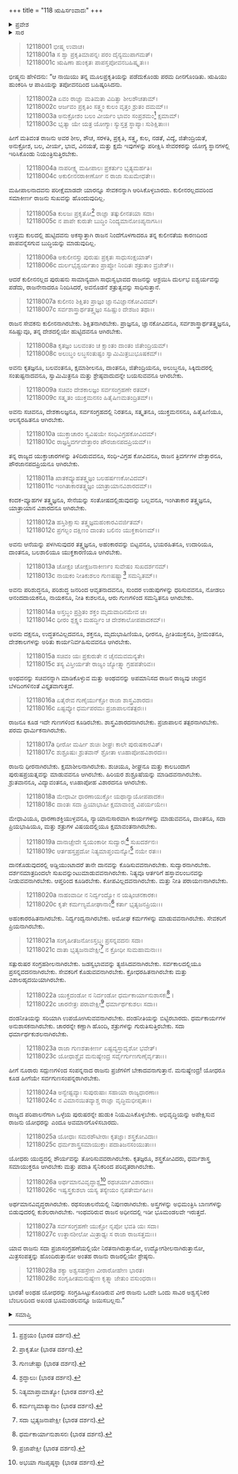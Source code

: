 +++
title = "118 ಋಷಿರ್ಸಂವಾದಃ"
+++

<details><summary>ಪ್ರವೇಶ</summary>


।।   ಓಂ ಓಂ ನಮೋ ನಾರಾಯಣಾಯ।।   ಶ್ರೀ ವೇದವ್ಯಾಸಾಯ ನಮಃ ।।

ಶ್ರೀ ಕೃಷ್ಣದ್ವೈಪಾಯನ ವೇದವ್ಯಾಸ ವಿರಚಿತ  

**ಶ್ರೀ ಮಹಾಭಾರತ**

**ಶಾಂತಿ ಪರ್ವ**

**ರಾಜಧರ್ಮ ಪರ್ವ**

**ಅಧ್ಯಾಯ 118**

</details>

<details><summary>ಸಾರ</summary>

ರಾಜನ ಸೇವಕ-ಸಚಿವ-ಯೋಧರ ವರ್ಣನೆ (1-28).


</details>



> 12118001 ಭೀಷ್ಮ ಉವಾಚ।   
12118001a ಸ ಶ್ವಾ ಪ್ರಕೃತಿಮಾಪನ್ನಃ ಪರಂ ದೈನ್ಯಮುಪಾಗಮತ್।  
12118001c ಋಷಿಣಾ ಹುಂಕೃತಃ ಪಾಪಸ್ತಪೋವನಬಹಿಷ್ಕೃತಃ।।

ಭೀಷ್ಮನು ಹೇಳಿದನು: “ಆ ನಾಯಿಯು ತನ್ನ ಮೂಲಪ್ರಕೃತಿಯನ್ನು ಪಡೆದುಕೊಂಡು ಪರಮ ದೀನಗೊಂಡಿತು. ಋಷಿಯು ಹುಂಕರಿಸಿ ಆ ಪಾಪಿಯನ್ನು ತಪೋವನದಿಂದ ಬಹಿಷ್ಕರಿಸಿದನು.

> 12118002a ಏವಂ ರಾಜ್ಞಾ ಮತಿಮತಾ ವಿದಿತ್ವಾ ಶೀಲಶೌಚತಾಮ್।  
12118002c ಆರ್ಜವಂ ಪ್ರಕೃತಿಂ ಸತ್ತ್ವಂ ಕುಲಂ ವೃತ್ತಂ ಶ್ರುತಂ ದಮಮ್।।  
12118003a ಅನುಕ್ರೋಶಂ ಬಲಂ ವೀರ್ಯಂ ಭಾವಂ ಸಂಪ್ರಶಮಂ[^1] ಕ್ಷಮಾಮ್।  
12118003c ಭೃತ್ಯಾ ಯೇ ಯತ್ರ ಯೋಗ್ಯಾಃ ಸ್ಯುಸ್ತತ್ರ ಸ್ಥಾಪ್ಯಾಃ ಸುಶಿಕ್ಷಿತಾಃ।।

ಹೀಗೆ ಮತಿವಂತ ರಾಜನು ಅವರ ಶೀಲ, ಶೌಚ, ಸರಳತಿ, ಪ್ರಕೃತಿ, ಸತ್ತ್ವ, ಕುಲ, ನಡತೆ, ವಿದ್ಯೆ, ಜಿತೇಂದ್ರಿಯತೆ, ಅನುಕ್ರೋಶ, ಬಲ, ವೀರ್ಯ, ಭಾವ, ವಿನಯತೆ, ಮತ್ತು ಕ್ಷಮೆ ಇವುಗಳನ್ನು ಪರೀಕ್ಷಿಸಿ ಸೇವರಕರನ್ನು ಯೋಗ್ಯ ಸ್ಥಾನಗಳಲ್ಲಿ ಇರಿಸಿಕೊಂಡು ನಿಯಂತ್ರಿಸುತ್ತಿರಬೇಕು.

> 12118004a ನಾಪರೀಕ್ಷ್ಯ ಮಹೀಪಾಲಃ ಪ್ರಕರ್ತುಂ ಭೃತ್ಯಮರ್ಹತಿ।  
12118004c ಅಕುಲೀನನರಾಕೀರ್ಣೋ ನ ರಾಜಾ ಸುಖಮೇಧತೇ।।

ಮಹೀಪಾಲನಾದವನು ಪರೀಕ್ಷೆಮಾಡದೇ ಯಾರನ್ನೂ ಸೇವಕನನ್ನಾಗಿ ಆರಿಸಿಕೊಳ್ಳಬಾರದು. ಕುಲೀನರಲ್ಲದವರಿಂದ ಸಮಾಕೀರ್ಣ ರಾಜನು ಸುಖವನ್ನು ಹೊಂದುವುದಿಲ್ಲ.

> 12118005a ಕುಲಜಃ ಪ್ರಕೃತೋ[^2] ರಾಜ್ಞಾ ತತ್ಕುಲೀನತಯಾ ಸದಾ।  
12118005c ನ ಪಾಪೇ ಕುರುತೇ ಬುದ್ಧಿಂ ನಿಂದ್ಯಮಾನೋಽಪ್ಯನಾಗಸಿ।।

ಉತ್ತಮ ಕುಲದಲ್ಲಿ ಹುಟ್ಟಿದವನು ಅಕಸ್ಮಾತ್ತಾಗಿ ರಾಜನ ನಿಂದೆಗೊಳಗಾದರೂ ತನ್ನ ಕುಲೀನತೆಯ ಕಾರಣದಿಂದ ಪಾಪವನ್ನೆಸಗುವ ಬುದ್ಧಿಯನ್ನು ಮಾಡುವುದಿಲ್ಲ.

> 12118006a ಅಕುಲೀನಸ್ತು ಪುರುಷಃ ಪ್ರಕೃತಃ ಸಾಧುಸಂಕ್ಷಯಾತ್।  
12118006c ದುರ್ಲಭೈಶ್ವರ್ಯತಾಂ ಪ್ರಾಪ್ತೋ ನಿಂದಿತಃ ಶತ್ರುತಾಂ ವ್ರಜೇತ್।।

ಆದರೆ ಕುಲೀನನಲ್ಲದ ಪುರುಷನು ಸಾಮಾನ್ಯವಾಗಿ ಸಾಧುಸ್ವಭಾವದ ರಾಜನನ್ನು ಆಶ್ರಯಿಸಿ ದುರ್ಲಭ ಐಶ್ವರ್ಯವನ್ನು ಪಡೆದು, ರಾಜನೇನಾದರೂ ನಿಂದಿಸಿದರೆ, ಅವನೊಡನೆ ಶತ್ರುತ್ವವನ್ನು ಸಾಧಿಸುತ್ತಾನೆ.

> 12118007a ಕುಲೀನಂ ಶಿಕ್ಷಿತಂ ಪ್ರಾಜ್ಞಂ ಜ್ಞಾನವಿಜ್ಞಾನಕೋವಿದಮ್।  
12118007c ಸರ್ವಶಾಸ್ತ್ರಾರ್ಥತತ್ತ್ವಜ್ಞಂ ಸಹಿಷ್ಣುಂ ದೇಶಜಂ ತಥಾ।।

ರಾಜನ ಸೇವಕನು ಕುಲೀನನಾಗಿರಬೇಕು. ಶಿಕ್ಷಿತನಾಗಿರಬೇಕು. ಪ್ರಾಜ್ಞನೂ, ಜ್ಞಾನಕೋವಿದನೂ, ಸರ್ವಶಾಸ್ತ್ರಾರ್ಥತತ್ತ್ವಜ್ಞನೂ, ಸಹಿಷ್ಣುವೂ, ತನ್ನ ದೇಶದಲ್ಲಿಯೇ ಹುಟ್ಟಿದವನೂ ಆಗಿರಬೇಕು.

> 12118008a ಕೃತಜ್ಞಂ ಬಲವಂತಂ ಚ ಕ್ಷಾಂತಂ ದಾಂತಂ ಜಿತೇಂದ್ರಿಯಮ್।  
12118008c ಅಲುಬ್ಧಂ ಲಬ್ಧಸಂತುಷ್ಟಂ ಸ್ವಾಮಿಮಿತ್ರಬುಭೂಷಕಮ್।।

ಅವನು ಕೃತಜ್ಞನೂ, ಬಲವಂತನೂ, ಕ್ಷಮಾಶೀಲನೂ, ದಾಂತನೂ, ಜಿತೇಂದ್ರಿಯನೂ, ಅಲುಬ್ಧನೂ, ಸಿಕ್ಕಿದುದರಲ್ಲಿ ಸಂತುಷ್ಟನಾದವನೂ, ಸ್ವಾಮಿಮಿತ್ರನೂ ಮತ್ತು ಶ್ರೇಷ್ಠವಾದುದನ್ನೇ ಬಯಸುವವನೂ ಆಗಿರಬೇಕು.

> 12118009a ಸಚಿವಂ ದೇಶಕಾಲಜ್ಞಂ ಸರ್ವಸಂಗ್ರಹಣೇ ರತಮ್।  
12118009c ಸತ್ಕೃತಂ ಯುಕ್ತಮನಸಂ ಹಿತೈಷಿಣಮತಂದ್ರಿತಮ್।।

ಅವನು ಸಚಿವನೂ, ದೇಶಕಾಲಜ್ಞನೂ, ಸರ್ವಸಂಗ್ರಹದಲ್ಲಿ ನಿರತನೂ, ಸತ್ಕೃತನೂ, ಯುಕ್ತಮನಸನೂ, ಹಿತೈಷಿಣಿಯೂ, ಆಲಸ್ಯರಹಿತನೂ ಆಗಿರಬೇಕು.

> 12118010a ಯುಕ್ತಾಚಾರಂ ಸ್ವವಿಷಯೇ ಸಂಧಿವಿಗ್ರಹಕೋವಿದಮ್।  
12118010c ರಾಜ್ಞಸ್ತ್ರಿವರ್ಗವೇತ್ತಾರಂ ಪೌರಜಾನಪದಪ್ರಿಯಮ್।।

ತನ್ನ ರಾಜ್ಯದ ಯುಕ್ತಾಚಾರಗಳನ್ನು ತಿಳಿದಿರುವವನೂ, ಸಂಧಿ-ವಿಗ್ರಹ ಕೋವಿದನೂ, ರಾಜನ ತ್ರಿವರ್ಗಗಳ ವೇತ್ತಾರನೂ, ಪೌರಜಾನಪದಪ್ರಿಯನೂ ಆಗಿರಬೇಕು.

> 12118011a ಖಾತಕವ್ಯೂಹತತ್ತ್ವಜ್ಞಂ ಬಲಹರ್ಷಣಕೋವಿದಮ್।  
12118011c ಇಂಗಿತಾಕಾರತತ್ತ್ವಜ್ಞಂ ಯಾತ್ರಾಯಾನವಿಶಾರದಮ್।।

ಕಂದಕ-ವ್ಯೂಹಗಳ ತತ್ತ್ವಜ್ಞನೂ, ಸೇನೆಯನ್ನು ಸಂತೋಷದಲ್ಲಿಡುವುದನ್ನು ಬಲ್ಲವನೂ, ಇಂಗಿತಾಕಾರ ತತ್ತ್ವಜ್ಞನೂ, ಯಾತ್ರಾಯಾನ ವಿಶಾರದನೂ ಆಗಿರಬೇಕು.

> 12118012a ಹಸ್ತಿಶಿಕ್ಷಾಸು ತತ್ತ್ವಜ್ಞಮಹಂಕಾರವಿವರ್ಜಿತಮ್।  
12118012c ಪ್ರಗಲ್ಭಂ ದಕ್ಷಿಣಂ ದಾಂತಂ ಬಲಿನಂ ಯುಕ್ತಕಾರಿಣಮ್।।

ಅವನು ಆನೆಯನ್ನು ಪಳಗಿಸುವುದರ ತತ್ತ್ವಜ್ಞನೂ, ಅಹಂಕಾರವನ್ನು ಬಿಟ್ಟವನೂ, ಭಯರಹಿತನೂ, ಉದಾರಿಯೂ, ದಾಂತನೂ, ಬಲಶಾಲಿಯೂ ಯುಕ್ತಕಾರಣಿಯೂ ಆಗಿರಬೇಕು.

> 12118013a ಚೋಕ್ಷಂ ಚೋಕ್ಷಜನಾಕೀರ್ಣಂ ಸುವೇಷಂ ಸುಖದರ್ಶನಮ್।  
12118013c ನಾಯಕಂ ನೀತಿಕುಶಲಂ ಗುಣಷಷ್ಟ್ಯಾ[^3] ಸಮನ್ವಿತಮ್।।

ಅವನು ಪರಿಶುದ್ಧನೂ, ಪರಿಶುದ್ಧ ಜನರಿಂದ ಆವೃತನಾದವನೂ, ಸುಂದರ ಉಡುಪುಗಳನ್ನು ಧರಿಸುವವನೂ, ನೋಡಲು ಆನಂದದಾಯಕನೂ, ನಾಯಕನೂ, ನೀತಿ ಕುಶಲನೂ, ಆರು ಗುಣಗಳಿಂದ ಸಮನ್ವಿತನೂ ಆಗಿರಬೇಕು.

> 12118014a ಅಸ್ತಬ್ಧಂ ಪ್ರಶ್ರಿತಂ ಶಕ್ತಂ ಮೃದುವಾದಿನಮೇವ ಚ।  
12118014c ಧೀರಂ ಶ್ಲಕ್ಷ್ಣಂ ಮಹರ್ದ್ಧಿಂ ಚ ದೇಶಕಾಲೋಪಪಾದಕಮ್।।

ಅವನು ದಕ್ಷನೂ, ಉದ್ಧತನವಿಲ್ಲದವನೂ, ಶಕ್ತನೂ, ಮೃದುಭಾಷಿಣಿಯೂ, ಧೀರನೂ, ಪ್ರೀತಿಯುಕ್ತನೂ, ಶ್ರೀಮಂತನೂ, ದೇಶಕಾಲಗಳನ್ನು ಅರಿತು ಕಾರ್ಯನಿರ್ವಹಿಸುವವನೂ ಆಗಿರಬೇಕು.

> 12118015a ಸಚಿವಂ ಯಃ ಪ್ರಕುರುತೇ ನ ಚೈನಮವಮನ್ಯತೇ।  
12118015c ತಸ್ಯ ವಿಸ್ತೀರ್ಯತೇ ರಾಜ್ಯಂ ಜ್ಯೋತ್ಸ್ನಾ ಗ್ರಹಪತೇರಿವ।।

ಅಂಥವನನ್ನು ಸಚಿವನನ್ನಾಗಿ ಮಾಡಿಕೊಳ್ಳುವ ಮತ್ತು ಅಂಥವನನ್ನು ಅಪಮಾನಿಸದ ರಾಜನ ರಾಜ್ಯವು ಚಂದ್ರನ ಬೆಳದಿಂಗಳಿನಂತೆ ವಿಸ್ತೃತವಾಗುತ್ತದೆ.

> 12118016a ಏತೈರೇವ ಗುಣೈರ್ಯುಕ್ತೋ ರಾಜಾ ಶಾಸ್ತ್ರವಿಶಾರದಃ।  
12118016c ಏಷ್ಟವ್ಯೋ ಧರ್ಮಪರಮಃ ಪ್ರಜಾಪಾಲನತತ್ಪರಃ।।

ರಾಜನೂ ಕೂಡ ಇದೇ ಗುಣಗಳಿಂದ ಕೂಡಿರಬೇಕು. ಶಾಸ್ತ್ರವಿಶಾರದನಾಗಿರಬೇಕು. ಪ್ರಜಾಪಾಲನ ತತ್ಪರನಾಗಿರಬೇಕು. ಪರಮ ಧಾರ್ಮಿಕನಾಗಿರಬೇಕು.

> 12118017a ಧೀರೋ ಮರ್ಷೀ ಶುಚಿಃ ಶೀಘ್ರಃ ಕಾಲೇ ಪುರುಷಕಾರವಿತ್।  
12118017c ಶುಶ್ರೂಷುಃ ಶ್ರುತವಾನ್ ಶ್ರೋತಾ ಊಹಾಪೋಹವಿಶಾರದಃ।।

ರಾಜನು ಧೀರನಾಗಿರಬೇಕು. ಕ್ಷಮಾಶೀಲನಾಗಿರಬೇಕು. ಶುಚಿಯೂ, ಶೀಘ್ರನೂ ಮತ್ತು ಕಾಲಬಂದಾಗ ಪುರುಷಪ್ರಯತ್ನವನ್ನು ಮಾಡುವವನೂ ಆಗಿರಬೇಕು. ಹಿರಿಯರ ಶುಶ್ರೂಷೆಯನ್ನು ಮಾಡಿದವನಾಗಿರಬೇಕು. ಶ್ರುತವಾನನೂ, ವಿದ್ಯಾವಂತನೂ, ಊಹಾಪೋಹ ವಿಶಾರದನೂ ಆಗಿರಬೇಕು.

> 12118018a ಮೇಧಾವೀ ಧಾರಣಾಯುಕ್ತೋ ಯಥಾನ್ಯಾಯೋಪಪಾದಕಃ।  
12118018c ದಾಂತಃ ಸದಾ ಪ್ರಿಯಾಭಾಷೀ ಕ್ಷಮಾವಾಂಶ್ಚ ವಿಪರ್ಯಯೇ।।

ಮೇಧಾವಿಯೂ, ಧಾರಣಾಶಕ್ತಿಯುಳ್ಳವನೂ, ನ್ಯಾಯಾನುಸಾರವಾಗಿ ಕಾರ್ಯಗಳನ್ನು ಮಾಡುವವನೂ, ದಾಂತನೂ, ಸದಾ ಪ್ರಿಯಭಾಷಿಯೂ, ಮತ್ತು ಶತ್ರುಗಳ ವಿಷಯದಲ್ಲಿಯೂ ಕ್ಷಮಾವಂತನಾಗಿರಬೇಕು.

> 12118019a ದಾನಾಚ್ಚೇದೇ ಸ್ವಯಂಕಾರೀ ಸುದ್ವಾರಃ[^4] ಸುಖದರ್ಶನಃ।  
12118019c ಆರ್ತಹಸ್ತಪ್ರದೋ ನಿತ್ಯಮಾಪ್ತಂಮನ್ಯೋ[^5] ನಯೇ ರತಃ।।

ದಾನಕೊಡುವುದರಲ್ಲಿ ಅಡ್ಡಿಯುಂಟಾದರೆ ತಾನೇ ದಾನವನ್ನು ಕೊಡಿಸುವವನಾಗಿರಬೇಕು. ಸುದ್ವಾರನಾಗಿರಬೇಕು. ದರ್ಶನಮಾತ್ರದಿಂದಲೇ ಸುಖವನ್ನುಂಟುಮಾಡುವವನಾಗಿರಬೇಕು. ನಿತ್ಯವೂ ಆರ್ತರಿಗೆ ಹಸ್ತಾವಲಂಬನವನ್ನು ನೀಡುವವನಾಗಿರಬೇಕು. ಆಪ್ತರಿಂದ ಕೂಡಿರಬೇಕು. ಕೋಪವಿಲ್ಲದವನಾಗಿರಬೇಕು. ಮತ್ತು ನೀತಿ ಪರಾಯಣನಾಗಿರಬೇಕು.

> 12118020a ನಾಹಂವಾದೀ ನ ನಿರ್ದ್ವಂದ್ವೋ ನ ಯತ್ಕಿಂಚನಕಾರಕಃ।  
12118020c ಕೃತೇ ಕರ್ಮಣ್ಯಮೋಘಾನಾಂ[^6] ಕರ್ತಾ ಭೃತ್ಯಜನಪ್ರಿಯಃ।।

ಅಹಂಕಾರರಹಿತನಾಗಿರಬೇಕು. ನಿರ್ದ್ವಂದ್ವನಾಗಿರಬೇಕು. ಅಮೋಘ ಕರ್ಮಗಳನ್ನು ಮಾಡುವವನಾಗಿರಬೇಕು. ಸೇವಕರಿಗೆ ಪ್ರಿಯನಾಗಿರಬೇಕು.

> 12118021a ಸಂಗೃಹೀತಜನೋಽಸ್ತಬ್ಧಃ ಪ್ರಸನ್ನವದನಃ ಸದಾ।  
12118021c ದಾತಾ ಭೃತ್ಯಜನಾವೇಕ್ಷೀ[^7] ನ ಕ್ರೋಧೀ ಸುಮಹಾಮನಾಃ।।

ಸತ್ಪುರುಷರ ಸಂಗ್ರಹಶೀಲನಾಗಿರಬೇಕು. ಜಡಸ್ವಭಾವವನ್ನು ತ್ಯಜಿಸಿದವನಾಗಿರಬೇಕು. ಸರ್ವಕಾಲದಲ್ಲಿಯೂ ಪ್ರಸನ್ನವದನನಾಗಿರಬೇಕು. ಸೇವಕರಿಗೆ ಕೊಡುವವನಾಗಿರಬೇಕು. ಕ್ರೋಧರಹಿತನಾಗಿರಬೇಕು ಮತ್ತು ವಿಶಾಲಹೃದಯಿಯಾಗಿರಬೇಕು.

> 12118022a ಯುಕ್ತದಂಡೋ ನ ನಿರ್ದಂಡೋ ಧರ್ಮಕಾರ್ಯಾನುಶಾಸಕಃ[^8]।  
12118022c ಚಾರನೇತ್ರಃ ಪರಾವೇಕ್ಷೀ[^9] ಧರ್ಮಾರ್ಥಕುಶಲಃ ಸದಾ।।

ದಂಡನೀತಿಯನ್ನು ಸರಿಯಾಗಿ ಉಪಯೋಗಿಸುವವನಾಗಿರಬೇಕು. ದಂಡನೀತಿಯನ್ನು ಬಿಟ್ಟಿರಬಾರದು. ಧರ್ಮಕಾರ್ಯಗಳ ಅನುಶಾಸಕನಾಗಿರಬೇಕು. ಚಾರರನ್ನೇ ಕಣ್ಣಾಗಿ ಹೊಂದಿ, ಶತ್ರುಗಳನ್ನು ಗುರುತಿಸುತ್ತಿರಬೇಕು. ಸದಾ ಧರ್ಮಾರ್ಥಕುಶಲನಾಗಿರಬೇಕು.

> 12118023a ರಾಜಾ ಗುಣಶತಾಕೀರ್ಣ ಏಷ್ಟವ್ಯಸ್ತಾದೃಶೋ ಭವೇತ್।  
12118023c ಯೋಧಾಶ್ಚೈವ ಮನುಷ್ಯೇಂದ್ರ ಸರ್ವೈರ್ಗುಣಗುಣೈರ್ವೃತಾಃ।।

ಹೀಗೆ ನೂರಾರು ಸದ್ಗುಣಗಳಿಂದ ಸಂಪನ್ನನಾದ ರಾಜನು ಪ್ರಜೆಗಳಿಗೆ ಬೇಕಾದವನಾಗುತ್ತಾನೆ. ಮನುಷ್ಯೇಂದ್ರ! ಯೋಧರೂ ಕೂಡ ಹೀಗೆಯೇ ಸರ್ವಗುಣಸಂಪನ್ನರಾಗಿರಬೇಕು.

> 12118024a ಅನ್ವೇಷ್ಟವ್ಯಾಃ ಸುಪುರುಷಾಃ ಸಹಾಯಾ ರಾಜ್ಯಧಾರಣಾಃ।  
12118024c ನ ವಿಮಾನಯಿತವ್ಯಾಶ್ಚ ರಾಜ್ಞಾ ವೃದ್ಧಿಮಭೀಪ್ಸತಾ।।

ರಾಜ್ಯದ ಪರಿಪಾಲನೆಗಾಗಿ ಒಳ್ಳೆಯ ಪುರುಷರನ್ನೇ ಹುಡುಕಿ ನಿಯಮಿಸಿಕೊಳ್ಳಬೇಕು. ಅಭಿವೃದ್ಧಿಯನ್ನು ಅಪೇಕ್ಷಿಸುವ ರಾಜನು ಯೋಧರನ್ನು ಎಂದೂ ಅವಮಾನಗೊಳಿಸಬಾರದು.

> 12118025a ಯೋಧಾಃ ಸಮರಶೌಟೀರಾಃ ಕೃತಜ್ಞಾಃ ಶಸ್ತ್ರಕೋವಿದಾಃ।  
12118025c ಧರ್ಮಶಾಸ್ತ್ರಸಮಾಯುಕ್ತಾಃ ಪದಾತಿಜನಸಂಯುತಾಃ।।

ಯೋಧರು ಯುದ್ಧದಲ್ಲಿ ಶೌರ್ಯವನ್ನು ತೋರಿಸುವವರಾಗಿರಬೇಕು. ಕೃತಜ್ಞರೂ, ಶಸ್ತ್ರಕೋವಿದರು, ಧರ್ಮಶಾಸ್ತ್ರ ಸಮಾಯುಕ್ತರೂ ಆಗಿರಬೇಕು ಮತ್ತು ಪದಾತಿ ಸೈನಿಕರಿಂದ ಪರಿವೃತರಾಗಿರಬೇಕು.

> 12118026a ಅರ್ಥಮಾನವಿವೃದ್ಧಾಶ್ಚ[^10] ರಥಚರ್ಯಾವಿಶಾರದಾಃ।  
12118026c ಇಷ್ವಸ್ತ್ರಕುಶಲಾ ಯಸ್ಯ ತಸ್ಯೇಯಂ ನೃಪತೇರ್ಮಹೀ।।

ಅರ್ಥಮಾನವಿವೃದ್ಧರಾಗಿರಬೇಕು. ರಥಸಂಚಾಲನೆಯಲ್ಲಿ ನಿಪುಣರಾಗಿರಬೇಕು. ಅಸ್ತ್ರಗಳನ್ನು ಅಭಿಮಂತ್ರಿಸಿ ಬಾಣಗಳನ್ನು ಬಿಡುವುದರಲ್ಲಿ ಕುಶಲರಾಗಿರಬೇಕು. ಇಂಥವರಿರುವ ರಾಜನ ಅಧೀನದಲ್ಲಿ ಇಡೀ ಭೂಮಂಡಲವೇ ಇರುತ್ತದೆ.

> 12118027a ಸರ್ವಸಂಗ್ರಹಣೇ ಯುಕ್ತೋ ನೃಪೋ ಭವತಿ ಯಃ ಸದಾ।  
12118027c ಉತ್ಥಾನಶೀಲೋ ಮಿತ್ರಾಢ್ಯಃ ಸ ರಾಜಾ ರಾಜಸತ್ತಮಃ।।

ಯಾವ ರಾಜನು ಸದಾ ಪ್ರಜಾಸಂಗ್ರಹಣೆಯಲ್ಲಿಯೇ ನಿರತನಾಗಿರುತ್ತಾನೋ, ಉದ್ಯೋಗಶೀಲನಾಗಿರುತ್ತಾನೋ, ಮಿತ್ರಸಂಪತ್ತನ್ನು ಹೊಂದಿರುತ್ತಾನೋ ಅಂತಹ ರಾಜನು ರಾಜರಲ್ಲಿಯೇ ಶ್ರೇಷ್ಠನು.

> 12118028a ಶಕ್ಯಾ ಅಶ್ವಸಹಸ್ರೇಣ ವೀರಾರೋಹೇಣ ಭಾರತ।  
12118028c ಸಂಗೃಹೀತಮನುಷ್ಯೇಣ ಕೃತ್ಸ್ನಾ ಜೇತುಂ ವಸುಂಧರಾ।।

ಭಾರತ! ಅಂಥಹ ಯೋಧರನ್ನು ಸಂಗ್ರಹಿಸಿಟ್ಟುಕೊಂಡಿರುವ ವೀರ ರಾಜನು ಒಂದೇ ಒಂದು ಸಾವಿರ ಅಶ್ವಸೈನಿಕರ ಬೆಂಬಲದಿಂದ ಅಖಂಡ ಭೂಮಂಡಲವನ್ನೂ ಜಯಿಸಬಲ್ಲನು.”

<details><summary>ಸಮಾಪ್ತಿ</summary>

ಇತಿ ಶ್ರೀ ಮಹಾಭಾರತೇ ಶಾಂತಿ ಪರ್ವಣಿ ರಾಜಧರ್ಮ ಪರ್ವಣಿ ಋಷಿರ್ಸಂವಾದೇ ಅಷ್ಟಾದಶಾಧಿಕಶತತಮೋಽಧ್ಯಾಯಃ।।  
ಇದು ಶ್ರೀ ಮಹಾಭಾರತದಲ್ಲಿ ಶಾಂತಿ ಪರ್ವದಲ್ಲಿ ರಾಜಧರ್ಮ ಪರ್ವದಲ್ಲಿ ಋಷಿರ್ಸಂವಾದ ಎನ್ನುವ ನೂರಾಹದಿನೆಂಟನೇ ಅಧ್ಯಾಯವು.


</details>

[^1]: ಪ್ರಶ್ರಯಂ (ಭಾರತ ದರ್ಶನ).

[^2]: ಪ್ರಾಕೃತೋ (ಭಾರತ ದರ್ಶನ).

[^3]: ಗುಣಚೇಷ್ಟಾ (ಭಾರತ ದರ್ಶನ).

[^4]: ಶ್ರದ್ಧಾಲುಃ (ಭಾರತ ದರ್ಶನ).

[^5]: ನಿತ್ಯಮಾಪ್ತಾಮಾತ್ಯೋ (ಭಾರತ ದರ್ಶನ).

[^6]: ಕರ್ಮಣ್ಯಮಾತ್ಯಾನಾಂ (ಭಾರತ ದರ್ಶನ).

[^7]: ಸದಾ ಭೃತ್ಯಜನಾಪೇಕ್ಷೀ (ಭಾರತ ದರ್ಶನ).

[^8]: ಧರ್ಮಕಾರ್ಯಾನುಶಾಸನಃ (ಭಾರತ ದರ್ಶನ).

[^9]: ಪ್ರಜಾಪೇಕ್ಷೀ (ಭಾರತ ದರ್ಶನ).

[^10]: ಅಭಯಾ ಗಜಪೃಷ್ಠಸ್ಥಾ (ಭಾರತ ದರ್ಶನ).


